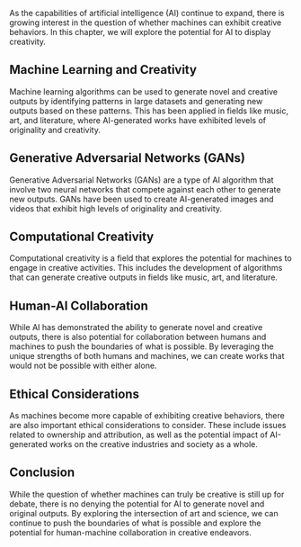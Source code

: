 
As the capabilities of artificial intelligence (AI) continue to expand, there is growing interest in the question of whether machines can exhibit creative behaviors. In this chapter, we will explore the potential for AI to display creativity.

Machine Learning and Creativity
-------------------------------

Machine learning algorithms can be used to generate novel and creative outputs by identifying patterns in large datasets and generating new outputs based on these patterns. This has been applied in fields like music, art, and literature, where AI-generated works have exhibited levels of originality and creativity.

Generative Adversarial Networks (GANs)
--------------------------------------

Generative Adversarial Networks (GANs) are a type of AI algorithm that involve two neural networks that compete against each other to generate new outputs. GANs have been used to create AI-generated images and videos that exhibit high levels of originality and creativity.

Computational Creativity
------------------------

Computational creativity is a field that explores the potential for machines to engage in creative activities. This includes the development of algorithms that can generate creative outputs in fields like music, art, and literature.

Human-AI Collaboration
----------------------

While AI has demonstrated the ability to generate novel and creative outputs, there is also potential for collaboration between humans and machines to push the boundaries of what is possible. By leveraging the unique strengths of both humans and machines, we can create works that would not be possible with either alone.

Ethical Considerations
----------------------

As machines become more capable of exhibiting creative behaviors, there are also important ethical considerations to consider. These include issues related to ownership and attribution, as well as the potential impact of AI-generated works on the creative industries and society as a whole.

Conclusion
----------

While the question of whether machines can truly be creative is still up for debate, there is no denying the potential for AI to generate novel and original outputs. By exploring the intersection of art and science, we can continue to push the boundaries of what is possible and explore the potential for human-machine collaboration in creative endeavors.

